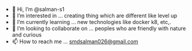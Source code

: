 - 👋 Hi, I’m @salman-s1
- 👀 I’m interested in ... creating thing which are different like level up 
- 🌱 I’m currently learning ... new technologies like docker k8, etc,.  
- 💞️ I’m looking to collaborate on ... peoples who are friendly with nature and curious
- 📫 How to reach me ... smdsalman026@gmail.com

<!---
salman-s1/salman-s1 is a ✨ special ✨ repository because its `README.md` (this file) appears on your GitHub profile.
You can click the Preview link to take a look at your changes.
--->
